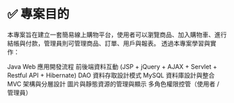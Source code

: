 # ✅ 專案目的
本專案旨在建立一套簡易線上購物平台，使用者可以瀏覽商品、加入購物車、進行結帳與付款，管理員則可管理商品、訂單、用戶與報表。
透過本專案學習與實作：

Java Web 應用開發流程
前後端資料互動 (JSP + jQuery + AJAX + Servlet + Restful API + Hibernate)
DAO 資料存取設計模式
MySQL 資料庫設計與整合
MVC 架構與分層設計
圖片與靜態資源的管理與顯示
多角色權限控管（使用者 / 管理員）
